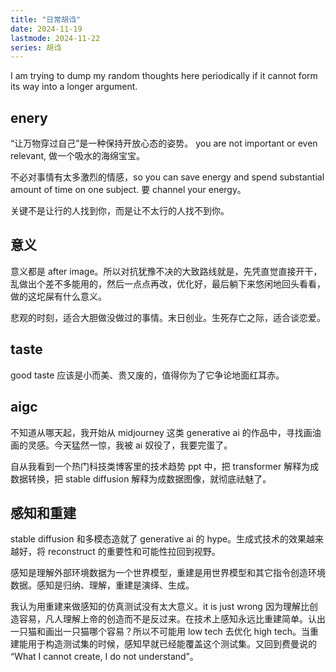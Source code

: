 ```yaml
---
title: "日常胡诌"
date: 2024-11-19
lastmode: 2024-11-22
series: 胡诌
---
```


I am trying to dump my random thoughts here periodically if it cannot form its way into a longer argument.

## enery

“让万物穿过自己”是一种保持开放心态的姿势。 you are not important or even relevant, 做一个吸水的海绵宝宝。

不必对事情有太多激烈的情感，so you can save energy and spend substantial amount of time on one subject. 要 channel your energy。

关键不是让行的人找到你，而是让不太行的人找不到你。

## 意义

意义都是 after image。所以对抗犹豫不决的大致路线就是，先凭直觉直接开干，乱做出个差不多能用的，然后一点点再改，优化好，最后躺下来悠闲地回头看看，做的这坨屎有什么意义。

悲观的时刻，适合大胆做没做过的事情。末日创业。生死存亡之际，适合谈恋爱。

## taste

good taste 应该是小而美、贵又废的，值得你为了它争论地面红耳赤。

## aigc

不知道从哪天起，我开始从 midjourney 这类 generative ai 的作品中，寻找画油画的灵感。今天猛然一惊，我被 ai 奴役了，我要完蛋了。

自从我看到一个热门科技类博客里的技术趋势 ppt 中，把 transformer 解释为成数据转换，把 stable diffusion 解释为成数据图像，就彻底祛魅了。

## 感知和重建

stable diffusion 和多模态造就了 generative ai 的 hype。生成式技术的效果越来越好，将 reconstruct 的重要性和可能性拉回到视野。

感知是理解外部环境数据为一个世界模型，重建是用世界模型和其它指令创造环境数据。感知是归纳、理解，重建是演绎、生成。

我认为用重建来做感知的仿真测试没有太大意义。it is just wrong 因为理解比创造容易，凡人理解上帝的创造而不是反过来。在技术上感知永远比重建简单。认出一只猫和画出一只猫哪个容易？所以不可能用 low tech 去优化 high tech。当重建能用于构造测试集的时候，感知早就已经能覆盖这个测试集。又回到费曼说的 “What I cannot create, I do not understand”。
